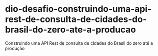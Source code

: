 # dio-desafio-construindo-uma-api-rest-de-consulta-de-cidades-do-brasil-do-zero-ate-a-producao
Construindo uma API Rest de consulta de cidades do Brasil do zero até a produção
